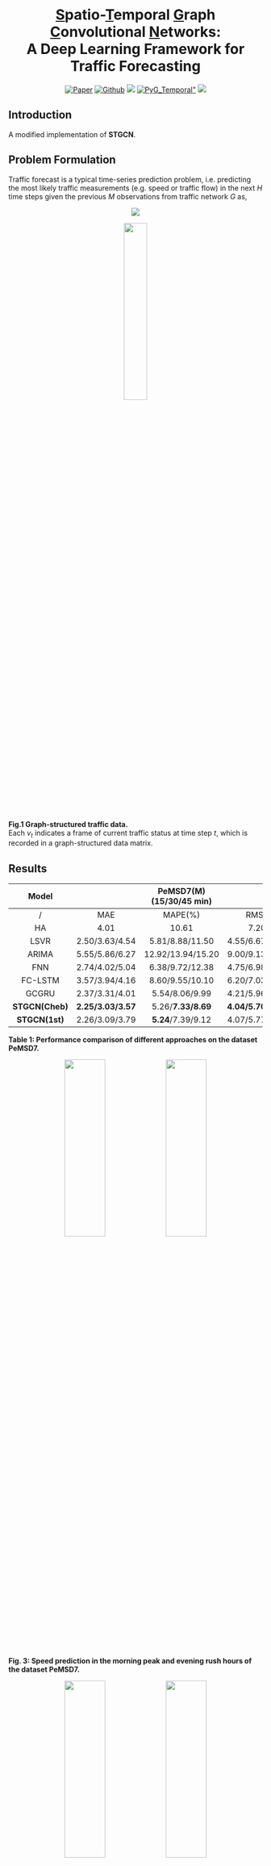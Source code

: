 <h1 align="center"><ins>S</ins>patio-<ins>T</ins>emporal <ins>G</ins>raph <ins>C</ins>onvolutional <ins>N</ins>etworks: <br> A Deep Learning Framework for Traffic Forecasting</h1>
<p align="center">
    <a href="https://www.ijcai.org/proceedings/2018/0505.pdf"><img src="https://img.shields.io/badge/-Paper-grey?logo=read%20the%20docs&logoColor=green" alt="Paper"></a>
    <a href="https://github.com/VeritasYin/STGCN_IJCAI-18"><img src="https://img.shields.io/badge/-Github-grey?logo=github" alt="Github"></a>
    <a href="https://github.com/VeritasYin/STGCN_IJCAI-18/blob/master/LICENSE"><img src="https://img.shields.io/badge/License-BSD%202--Clause-red.svg"></a>
    <a href="https://pytorch-geometric-temporal.readthedocs.io/en/latest/modules/root.html#torch_geometric_temporal.nn.attention.stgcn.STConv"><img src="https://img.shields.io/badge/PyG_Temporal-STConv-blue" alt=PyG_Temporal"></a>
    <a href="https://hits.seeyoufarm.com"><img src="https://hits.seeyoufarm.com/api/count/incr/badge.svg?url=https%3A%2F%2Fgithub.com%2FVeritasYin%2FSTGCN_IJCAI-18&count_bg=%2379C83D&title_bg=%23555555&icon=&icon_color=%23E7E7E7&title=Hits&edge_flat=false"/></a>
</p>

## Introduction

A modified implementation of **STGCN**.

## Problem Formulation

Traffic forecast is a typical time-series prediction problem, i.e. predicting the most likely traffic measurements (e.g. speed or traffic flow) in the next $H$ time steps given the previous $M$ observations from traffic network $G$ as,

<p align="center">
  <img src="https://latex.codecogs.com/svg.image?\large&space;\hat{v}_{t&plus;1},&space;...,&space;\hat{v}_{t&plus;H}=\mathop{\arg\max}_{v_{t&plus;1},&space;...,&space;v_{t&plus;H}}&space;\log&space;P(v_{t&plus;1},&space;...,v_{t&plus;H}|v_{t-M&plus;1},&space;...,v_t;G)"/>
</p>
  
<p align="center"><img width="30%" height="30%" src="figures/Graph_Structured_Traffic_Data.png"></p> 
  
**Fig.1 Graph-structured traffic data.**  
Each $v_t$ indicates a frame of current traffic status at time step $t$, which is recorded in a graph-structured data matrix.


## Results

|      Model      |                    | PeMSD7(M) (15/30/45 min) |                    |                    | PeMSD7(L) (15/30/45 min) |                    |
| :-------------: | :----------------: | :----------------------: | :----------------: | :----------------: | :----------------------: | :----------------: |
|        /        |        MAE         |         MAPE(%)          |        RMSE        |        MAE         |         MAPE(%)          |        RMSE        |
|       HA        |        4.01        |          10.61           |        7.20        |        4.60        |          12.50           |        8.05        |
|      LSVR       |   2.50/3.63/4.54   |     5.81/8.88/11.50      |   4.55/6.67/8.28   |   2.69/3.85/4.79   |     6.27/9.48/12.42      |   4.88/7.10/8.72   |
|      ARIMA      |   5.55/5.86/6.27   |    12.92/13.94/15.20     |   9.00/9.13/9.38   |   5.50/5.87/6.30   |    12.30/13.54/14.85     |   8.63/8.96/9.39   |
|       FNN       |   2.74/4.02/5.04   |     6.38/9.72/12.38      |   4.75/6.98/8.58   |   2.74/3.92/4.78   |     7.11/10.89/13.56     |   4.87/7.02/8.46   |
|     FC-LSTM     |   3.57/3.94/4.16   |     8.60/9.55/10.10      |   6.20/7.03/7.51   |   4.38/4.51/4.66   |    11.10/11.41/11.69     |   7.68/7.94/8.20   |
|      GCGRU      |   2.37/3.31/4.01   |      5.54/8.06/9.99      |   4.21/5.96/7.13   |  2.48/3.43/4.12∗   |     5.76/8.45/10.51∗     |  4.40/6.25/7.49∗   |
| **STGCN(Cheb)** | **2.25/3.03/3.57** |    5.26/**7.33/8.69**    | **4.04/5.70/6.77** | **2.37/3.27/3.97** |    **5.56/7.98/9.73**    | **4.32/6.21/7.45** |
| **STGCN(1st)**  |   2.26/3.09/3.79   |    **5.24**/7.39/9.12    |   4.07/5.77/7.03   |   2.40/3.31/4.01   |     5.63/8.21/10.12      |   4.38/6.43/7.81   |

**Table 1: Performance comparison of different approaches on the dataset PeMSD7.**

<p align="center"><img src="figures/PeMS_R39.png" width="40%" height="30%"><img src="figures/PeMS_R141.png" width="40%" height="30%"></p>
  
**Fig. 3: Speed prediction in the morning peak and evening rush hours of the dataset PeMSD7.**
  
<p align="center"><img src="figures/PeMS_Train_Time.png" width="40%" height="30%"><img src="figures/PeMS_Train_Time_L.png" width="40%" height="30%"></p>
  
**Fig. 4: Time consumptions of training on the dataset PeMSD7 (M, left) and (L, right)**

## Requirements

Our code is based on Python3 (>= 3.6). There are a few dependencies to run the code. The major libraries are listed as follows:

- TensorFlow (>= 1.9.0)
- NumPy (>= 1.15)
- SciPy (>= 1.1.0)
- Pandas (>= 0.23)

The implementation of Spatio-Temporal Graph Convolutional Layer with PyTorch is available in [PyG Temporal](https://github.com/benedekrozemberczki/pytorch_geometric_temporal/blob/master/torch_geometric_temporal/nn/attention/stgcn.py). You might refer to [STConv](https://pytorch-geometric-temporal.readthedocs.io/en/latest/modules/root.html#temporal-graph-attention-layers) that supports ChebConv Graph Convolutions.

## Dataset

### Data Source

**[PeMSD7](http://pems.dot.ca.gov/)** was collected from Caltrans Performance Measurement System (PeMS) in real-time by over 39, 000 sensor stations, deployed across the major metropolitan areas of California state highway system. The dataset is also aggregated into 5-minute interval from 30-second data samples. We randomly select a medium and a large scale among the District 7 of California containing **228** and **1, 026** stations, labeled as PeMSD7(M) and PeMSD7(L), respectively, as data sources. The time range of PeMSD7 dataset is in the weekdays of **May and June of 2012**. We select the first month of historical speed records as training set, and the rest serves as validation and test set respectively.

Dataset PeMSD7(M/L) is now available under `dataset` folder (station list included). Please refer [issue #6](https://github.com/VeritasYin/STGCN_IJCAI-18/issues/6) for how to download metadata from PeMS.

### Data Format

You can make your customized dataset by the following format:

- PeMSD7*V*{`$num_route`}.csv : Historical Speed Records with shape of [len_seq * num_road] (len_seq = day_slot \* num_dates).
- PeMSD7*W*{`$num_route`}.csv : Weighted Adjacency Matrix with shape of [num_road * num_road].

Note: please replace the `$num_route` with the number of routes in your dataset. '\*.csv' should not contain any index or header in the file.

### Data Preprocessing

The standard time interval is set to 5 minutes. Thus, every node of the road graph contains **288** data points per day (day_slot = 288). The linear interpolation method is used to fill missing values after data cleaning. In addition, data input are normalized by Z-Score method.  
In PeMSD7, the adjacency matrix of the road graph is computed based on the distances among stations in the traffic network. The weighted adjacency matrix W can be formed as,

<p align="center">
  <img src="https://latex.codecogs.com/svg.image?\large&space;w_{ij}=\left\{&space;\begin{aligned}&space;&\exp(-\frac{{d_{ij}^2}}{{\sigma^2}}),~i&space;\neq&space;j~\text{and}~\exp(-\frac{{d_{ij}^2}}{{\sigma^2}})&space;\geq&space;\epsilon\\&space;&0\qquad\qquad,~\text{otherwise}.&space;\end{aligned}&space;\right."/>
</p>
  
All of our experiments use 60 minutes as the historical time window, a.k.a. 12 observed data points (M = 12) are used to forecast traffic conditions in the next 15, 30, and 45 minutes (H = 3, 6, 9).

## Model Details

### Training

python main.py --struct=tcn --n_route {`$num_route`} --graph {`$weight_matrix_file`} --save=3

**Default settings**:

- Training configs: argparse is used for passing parameters.
  - n_route=228, graph='default', ks=3, kt=3, n_his=12, n_pred=9
  - batch_size=50, epoch=50, lr=0.001, opt='RMSProp', inf_mode='merge', save=10
- Data source will be searched in dataset_dir = './dataset', including speed records and the weight matrix.
- Trained models will be saved in save_path = './output/models' every `args.save=10` epochs.
- Training logs will be saved in sum_path = './output/tensorboard'.

Note: it normally takes around 6s on a NVIDIA TITAN Xp for one epoch with the batch size of 50 and n_route of 228.


## Citation

Please refer to our paper. Bing Yu*, Haoteng Yin*, Zhanxing Zhu. [Spatio-temporal Graph Convolutional Networks: A Deep Learning Framework for Traffic Forecasting](https://www.ijcai.org/proceedings/2018/0505). In _Proceedings of the 27th International Joint Conference on Artificial Intelligence (IJCAI)_, 2018

    @inproceedings{yu2018spatio,
        title={Spatio-temporal Graph Convolutional Networks: A Deep Learning Framework for Traffic Forecasting},
        author={Yu, Bing and Yin, Haoteng and Zhu, Zhanxing},
        booktitle={Proceedings of the 27th International Joint Conference on Artificial Intelligence (IJCAI)},
        year={2018}
    }
